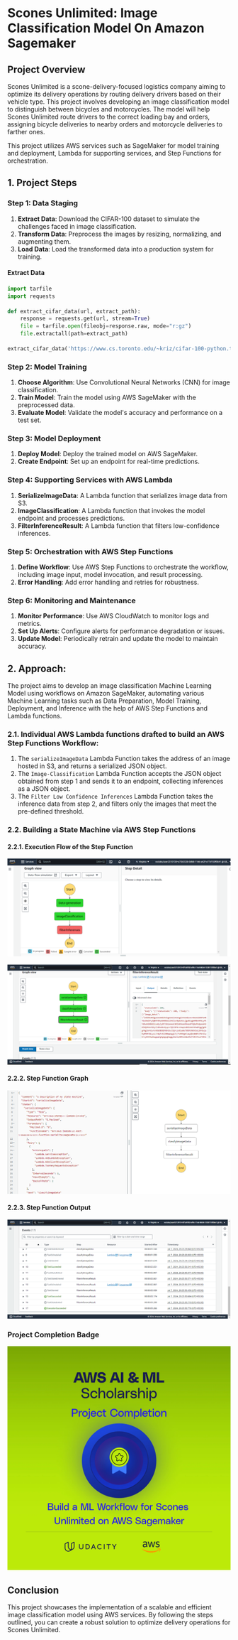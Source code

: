# Scones Unlimited: Image Classification Model On Amazon Sagemaker

## Project Overview

Scones Unlimited is a scone-delivery-focused logistics company aiming to optimize its delivery operations by routing delivery drivers based on their vehicle type. This project involves developing an image classification model to distinguish between bicycles and motorcycles. The model will help Scones Unlimited route drivers to the correct loading bay and orders, assigning bicycle deliveries to nearby orders and motorcycle deliveries to farther ones.

This project utilizes AWS services such as SageMaker for model training and deployment, Lambda for supporting services, and Step Functions for orchestration.

## 1. Project Steps

### Step 1: Data Staging

1. **Extract Data**: Download the CIFAR-100 dataset to simulate the challenges faced in image classification.
2. **Transform Data**: Preprocess the images by resizing, normalizing, and augmenting them.
3. **Load Data**: Load the transformed data into a production system for training.

#### Extract Data

```python
import tarfile
import requests

def extract_cifar_data(url, extract_path):
    response = requests.get(url, stream=True)
    file = tarfile.open(fileobj=response.raw, mode="r:gz")
    file.extractall(path=extract_path)

extract_cifar_data('https://www.cs.toronto.edu/~kriz/cifar-100-python.tar.gz', './data')
```

### Step 2: Model Training

1. **Choose Algorithm**: Use Convolutional Neural Networks (CNN) for image classification.
2. **Train Model**: Train the model using AWS SageMaker with the preprocessed data.
3. **Evaluate Model**: Validate the model's accuracy and performance on a test set.

### Step 3: Model Deployment

1. **Deploy Model**: Deploy the trained model on AWS SageMaker.
2. **Create Endpoint**: Set up an endpoint for real-time predictions.

### Step 4: Supporting Services with AWS Lambda

1. **SerializeImageData**: A Lambda function that serializes image data from S3.
2. **ImageClassification**: A Lambda function that invokes the model endpoint and processes predictions.
3. **FilterInferenceResult**: A Lambda function that filters low-confidence inferences.

### Step 5: Orchestration with AWS Step Functions

1. **Define Workflow**: Use AWS Step Functions to orchestrate the workflow, including image input, model invocation, and result processing.
2. **Error Handling**: Add error handling and retries for robustness.

### Step 6: Monitoring and Maintenance

1. **Monitor Performance**: Use AWS CloudWatch to monitor logs and metrics.
2. **Set Up Alerts**: Configure alerts for performance degradation or issues.
3. **Update Model**: Periodically retrain and update the model to maintain accuracy.

## 2. Approach:

The project aims to develop an image classification Machine Learning Model using workflows on Amazon SageMaker, automating various Machine Learning tasks such as Data Preparation, Model Training, Deployment, and Inference with the help of AWS Step Functions and Lambda functions.

### 2.1. Individual AWS Lambda functions drafted to build an AWS Step Functions Workflow:

1. The `serializeImageData` Lambda Function takes the address of an image hosted in S3, and returns a serialized JSON object.
2. The `Image-Classification` Lambda Function accepts the JSON object obtained from step 1 and sends it to an endpoint, collecting inferences as a JSON object.
3. The `Filter Low Confidence Inferences` Lambda Function takes the inference data from step 2, and filters only the images that meet the pre-defined threshold.

### 2.2. Building a State Machine via AWS Step Functions

#### 2.2.1. Execution Flow of the Step Function

![step-function-snip1.png](images/Step-function-snip1.png)

![Execution-Flow-of-The-Step-Function.PNG](images/ExecutionStepFunction.png)

#### 2.2.2. Step Function Graph

![Step Functions Graph](images/stepFunctionArchietecture.png)

#### 2.2.3. Step Function Output

![Step Function Output](images/StepFunctionExecution.png)

### Project Completion Badge

![Project Completion Badge](images/aws-tailored-p4.webp)

## Conclusion

This project showcases the implementation of a scalable and efficient image classification model using AWS services. By following the steps outlined, you can create a robust solution to optimize delivery operations for Scones Unlimited.
